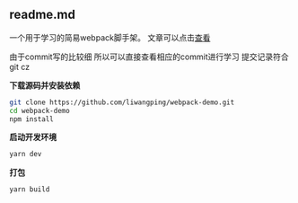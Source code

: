 ## readme.md
一个用于学习的简易webpack脚手架。
文章可以点击[查看](https://juejin.cn/post/6968521293796753415) 

由于commit写的比较细
所以可以直接查看相应的commit进行学习
提交记录符合git cz

**下载源码并安装依赖**

```bash
git clone https://github.com/liwangping/webpack-demo.git
cd webpack-demo
npm install
```

**启动开发环境**

```javascript
yarn dev
```

**打包**

```javascript
yarn build
```
